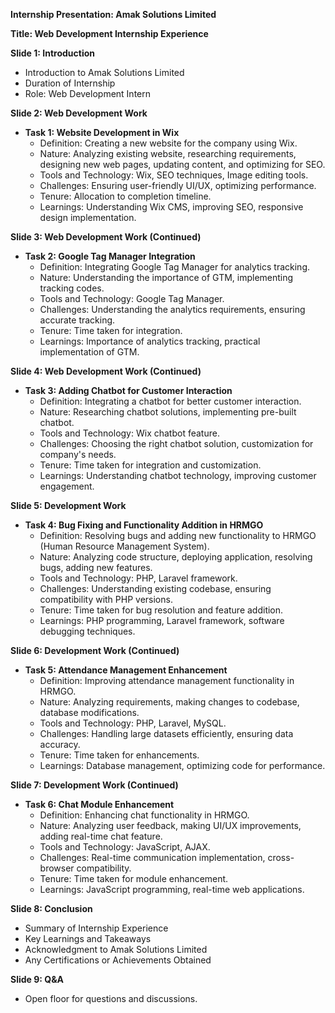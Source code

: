 **Internship Presentation: Amak Solutions Limited**

**Title: Web Development Internship Experience**

**Slide 1: Introduction**
- Introduction to Amak Solutions Limited
- Duration of Internship
- Role: Web Development Intern

**Slide 2: Web Development Work**
- **Task 1: Website Development in Wix**
  - Definition: Creating a new website for the company using Wix.
  - Nature: Analyzing existing website, researching requirements, designing new web pages, updating content, and optimizing for SEO.
  - Tools and Technology: Wix, SEO techniques, Image editing tools.
  - Challenges: Ensuring user-friendly UI/UX, optimizing performance.
  - Tenure: Allocation to completion timeline.
  - Learnings: Understanding Wix CMS, improving SEO, responsive design implementation.

**Slide 3: Web Development Work (Continued)**
- **Task 2: Google Tag Manager Integration**
  - Definition: Integrating Google Tag Manager for analytics tracking.
  - Nature: Understanding the importance of GTM, implementing tracking codes.
  - Tools and Technology: Google Tag Manager.
  - Challenges: Understanding the analytics requirements, ensuring accurate tracking.
  - Tenure: Time taken for integration.
  - Learnings: Importance of analytics tracking, practical implementation of GTM.

**Slide 4: Web Development Work (Continued)**
- **Task 3: Adding Chatbot for Customer Interaction**
  - Definition: Integrating a chatbot for better customer interaction.
  - Nature: Researching chatbot solutions, implementing pre-built chatbot.
  - Tools and Technology: Wix chatbot feature.
  - Challenges: Choosing the right chatbot solution, customization for company's needs.
  - Tenure: Time taken for integration and customization.
  - Learnings: Understanding chatbot technology, improving customer engagement.

**Slide 5: Development Work**
- **Task 4: Bug Fixing and Functionality Addition in HRMGO**
  - Definition: Resolving bugs and adding new functionality to HRMGO (Human Resource Management System).
  - Nature: Analyzing code structure, deploying application, resolving bugs, adding new features.
  - Tools and Technology: PHP, Laravel framework.
  - Challenges: Understanding existing codebase, ensuring compatibility with PHP versions.
  - Tenure: Time taken for bug resolution and feature addition.
  - Learnings: PHP programming, Laravel framework, software debugging techniques.

**Slide 6: Development Work (Continued)**
- **Task 5: Attendance Management Enhancement**
  - Definition: Improving attendance management functionality in HRMGO.
  - Nature: Analyzing requirements, making changes to codebase, database modifications.
  - Tools and Technology: PHP, Laravel, MySQL.
  - Challenges: Handling large datasets efficiently, ensuring data accuracy.
  - Tenure: Time taken for enhancements.
  - Learnings: Database management, optimizing code for performance.

**Slide 7: Development Work (Continued)**
- **Task 6: Chat Module Enhancement**
  - Definition: Enhancing chat functionality in HRMGO.
  - Nature: Analyzing user feedback, making UI/UX improvements, adding real-time chat feature.
  - Tools and Technology: JavaScript, AJAX.
  - Challenges: Real-time communication implementation, cross-browser compatibility.
  - Tenure: Time taken for module enhancement.
  - Learnings: JavaScript programming, real-time web applications.

**Slide 8: Conclusion**
- Summary of Internship Experience
- Key Learnings and Takeaways
- Acknowledgment to Amak Solutions Limited
- Any Certifications or Achievements Obtained

**Slide 9: Q&A**
- Open floor for questions and discussions.